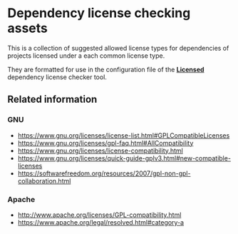 # Dependency license checking assets

This is a collection of suggested allowed license types for dependencies of projects licensed under a each common license type.

They are formatted for use in the configuration file of the [**Licensed**](https://github.com/github/licensed) dependency license checker tool.

## Related information

### GNU

- https://www.gnu.org/licenses/license-list.html#GPLCompatibleLicenses
- https://www.gnu.org/licenses/gpl-faq.html#AllCompatibility
- https://www.gnu.org/licenses/license-compatibility.html
- https://www.gnu.org/licenses/quick-guide-gplv3.html#new-compatible-licenses
- https://softwarefreedom.org/resources/2007/gpl-non-gpl-collaboration.html

### Apache

- http://www.apache.org/licenses/GPL-compatibility.html
- https://www.apache.org/legal/resolved.html#category-a
